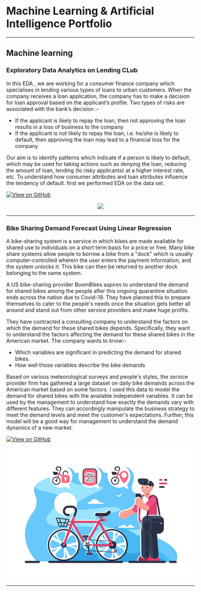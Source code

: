 # Machine Learning & Artificial Intelligence Portfolio
---
## Machine learning

### Exploratory Data Analytics on Lending CLub

In this EDA , we are working for a consumer finance company which specialises in lending various types of loans to urban customers. When the company receives a loan application, the company has to make a decision for loan approval based on the applicant’s profile. Two types of risks are associated with the bank’s decision :-
- If the applicant is likely to repay the loan, then not approving the loan results in a loss of business to the company
- If the applicant is not likely to repay the loan, i.e. he/she is likely to default, then approving the loan may lead to a financial loss for the company

Our aim is to identify patterns which indicate if a person is likely to default, which may be used for taking actions such as denying the loan, reducing the amount of loan, lending (to risky applicants) at a higher interest rate, etc. To understand how consumer attributes and loan attributes influence the tendency of default. first we performed EDA on the data set.

[![View on GitHub](https://img.shields.io/badge/GitHub-View_on_GitHub-blue?logo=GitHub)](https://github.com/garv-daga/Lending-Club-Case-Study)

<center><img src="assets/img/EDA_img.webp"/></center>

---

### Bike Sharing Demand Forecast Using Linear Regression

A bike-sharing system is a service in which bikes are made available for shared use to individuals on a short term basis for a price or free. Many bike share systems allow people to borrow a bike from a "dock" which is usually computer-controlled wherein the user enters the payment information, and the system unlocks it. This bike can then be returned to another dock belonging to the same system.

A US bike-sharing provider BoomBikes aspires to understand the demand for shared bikes among the people after this ongoing quarantine situation ends across the nation due to Covid-19. They have planned this to prepare themselves to cater to the people's needs once the situation gets better all around and stand out from other service providers and make huge profits.

They have contracted a consulting company to understand the factors on which the demand for these shared bikes depends. Specifically, they want to understand the factors affecting the demand for these shared bikes in the American market. The company wants to know:-
- Which variables are significant in predicting the demand for shared bikes.
- How well those variables describe the bike demands

Based on various meteorological surveys and people's styles, the service provider firm has gathered a large dataset on daily bike demands across the American market based on some factors.
I used this data to model the demand for shared bikes with the available independent variables. It can be used by the management to understand how exactly the demands vary with different features. They can accordingly manipulate the business strategy to meet the demand levels and meet the customer's expectations. Further, this model will be a good way for management to understand the demand dynamics of a new market.

[![View on GitHub](https://img.shields.io/badge/GitHub-View_on_GitHub-blue?logo=GitHub)](https://github.com/garv-daga/Linear_Regression.git)

<center><img src="assets/img/bike-sharing-system.jpg"/></center>

---
